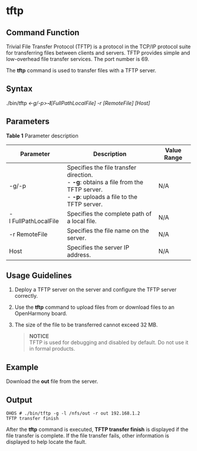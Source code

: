 # tftp


## Command Function

Trivial File Transfer Protocol (TFTP) is a protocol in the TCP/IP protocol suite for transferring files between clients and servers. TFTP provides simple and low-overhead file transfer services. The port number is 69.

The **tftp** command is used to transfer files with a TFTP server.


## Syntax

./bin/tftp *&lt;-g/-p&gt;**-l**[FullPathLocalFile] -r [RemoteFile] [Host]*


## Parameters

**Table 1** Parameter description

| Parameter| Description| Value Range|
| -------- | -------- | -------- |
| -g/-p | Specifies the file transfer direction.<br>- **-g**: obtains a file from the TFTP server.<br>- **-p**: uploads a file to the TFTP server.| N/A |
| -l&nbsp;FullPathLocalFile | Specifies the complete path of a local file.| N/A |
| -r&nbsp;RemoteFile | Specifies the file name on the server.| N/A |
| Host | Specifies the server IP address.| N/A |


## Usage Guidelines

1. Deploy a TFTP server on the server and configure the TFTP server correctly.

2. Use the **tftp** command to upload files from or download files to an OpenHarmony board.

3. The size of the file to be transferred cannot exceed 32 MB.
   > **NOTICE**<br>
   > TFTP is used for debugging and disabled by default. Do not use it in formal products.


## Example

Download the **out** file from the server.


## Output


```
OHOS # ./bin/tftp -g -l /nfs/out -r out 192.168.1.2
TFTP transfer finish
```

After the **tftp** command is executed, **TFTP transfer finish** is displayed if the file transfer is complete. If the file transfer fails, other information is displayed to help locate the fault.
